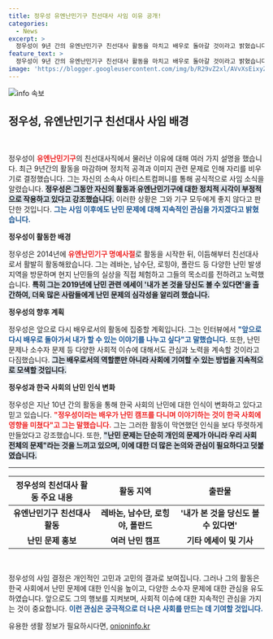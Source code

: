 ```yaml
---
title: 정우성 유엔난민기구 친선대사 사임 이유 공개!
categories:
  - News
excerpt: >
  정우성이 9년 간의 유엔난민기구 친선대사 활동을 마치고 배우로 돌아갈 것이라고 밝혔습니다. 정치적 공격 속에서 고민 끝에 내린 결정으로, 앞으로 소수자 문제에 대한 관심을 더욱 높이겠다는 의지를 드러냈습니다.
feature_text: >
  정우성이 9년 간의 유엔난민기구 친선대사 활동을 마치고 배우로 돌아갈 것이라고 밝혔습니다. 정치적 공격 속에서 고민 끝에 내린 결정으로, 앞으로 소수자 문제에 대한 관심을 더욱 높이겠다는 의지를 드러냈습니다.
image: 'https://blogger.googleusercontent.com/img/b/R29vZ2xl/AVvXsEixyZcFfHzMRdzZMjFBmAUKJYCLCGyLL1o632UiGVXcaFdKo_bkvkuCioo0uUKlGfBVcT3P84aROyZIXSBEx3Aw5nCQ3pTgDom1WDC4m8eifvWiAmWEEVb4x6G_l8C0QH225ldMjyaFvpxGEBGNO37VmDTDMHGhJPq73UglMfDca1-0aw/s1600/blogspot.png'
---
```


<p><img src="https://blogger.googleusercontent.com/img/b/R29vZ2xl/AVvXsEixyZcFfHzMRdzZMjFBmAUKJYCLCGyLL1o632UiGVXcaFdKo_bkvkuCioo0uUKlGfBVcT3P84aROyZIXSBEx3Aw5nCQ3pTgDom1WDC4m8eifvWiAmWEEVb4x6G_l8C0QH225ldMjyaFvpxGEBGNO37VmDTDMHGhJPq73UglMfDca1-0aw/s1600/blogspot.png" alt="info 속보" /></p>

<h2 data-ke-size="size26">정우성, 유엔난민기구 친선대사 사임 배경</h2>

<p data-ke-size="size16">&nbsp;</p>

<p>정우성이 <b><span style="color: #ee2323;">유엔난민기구</span></b>의 친선대사직에서 물러난 이유에 대해 여러 가지 설명을 했습니다. 최근 9년간의 활동을 마감하며 정치적 공격과 이미지 관련 문제로 인해 자리를 비우기로 결정했습니다. 그는 자신의 소속사 아티스트컴퍼니를 통해 공식적으로 사임 소식을 알렸습니다. <b><span style="background-color: #21538527;">정우성은 그동안 자신의 활동과 유엔난민기구에 대한 정치적 시각이 부정적으로 작용하고 있다고 강조했습니다.</span></b> 이러한 상황은 그와 기구 모두에게 좋지 않다고 판단한 것입니다. <b><span style="color: #1a5490;">그는 사임 이후에도 난민 문제에 대해 지속적인 관심을 가지겠다고 밝혔습니다.</span></b></p>

<p><b>정우성이 활동한 배경</b> </p>

<p>정우성은 2014년에 <b><span style="color: #ee2323;">유엔난민기구 명예사절</span></b>로 활동을 시작한 뒤, 이듬해부터 친선대사로서 활발히 활동해왔습니다. 그는 레바논, 남수단, 로힝야, 폴란드 등 다양한 난민 발생 지역을 방문하며 현지 난민들의 실상을 직접 체험하고 그들의 목소리를 전하려고 노력했습니다. <b><span style="background-color: #21538527;">특히 그는 2019년에 난민 관련 에세이 '내가 본 것을 당신도 볼 수 있다면'을 출간하여, 더욱 많은 사람들에게 난민 문제의 심각성을 알리려 했습니다.</span></b> </p>

<p><b>정우성의 향후 계획</b></p>

<p>정우성은 앞으로 다시 배우로서의 활동에 집중할 계획입니다. 그는 인터뷰에서 <b><span style="color: #1a5490;">"앞으로 다시 배우로 돌아가서 내가 할 수 있는 이야기를 나누고 싶다"고 말했습니다.</span></b> 또한, 난민 문제나 소수자 문제 등 다양한 사회적 이슈에 대해서도 관심과 노력을 계속할 것이라고 다짐했습니다. <b><span style="background-color: #21538527;">그는 배우로서의 역할뿐만 아니라 사회에 기여할 수 있는 방법을 지속적으로 모색할 것입니다.</span></b></p>

<p><b>정우성과 한국 사회의 난민 인식 변화</b></p>

<p>정우성은 지난 10년 간의 활동을 통해 한국 사회의 난민에 대한 인식이 변화하고 있다고 믿고 있습니다. <b><span style="color: #ee2323;">"정우성이라는 배우가 난민 캠프를 다니며 이야기하는 것이 한국 사회에 영향을 미쳤다"고 그는 말했습니다.</span></b> 그는 그러한 활동이 막연했던 인식을 보다 뚜렷하게 만들었다고 강조했습니다. 또한, <b><span style="background-color: #21538527;">"난민 문제는 단순히 개인의 문제가 아니라 우리 사회 전체의 문제"라는 것을 느끼고 있으며, 이에 대한 더 많은 논의와 관심이 필요하다고 덧붙였습니다.</span></b></p>

<hr>

<table style="width: 100%; border-collapse: collapse;">
    <thead>
        <tr>
            <th style="text-align: center; height: 40px;"><b>정우성의 친선대사 활동 주요 내용</b></th>
            <th style="text-align: center; height: 40px;"><b>활동 지역</b></th>
            <th style="text-align: center; height: 40px;"><b>출판물</b></th>
        </tr>
    </thead>
    <tbody>
        <tr>
            <td style="text-align: center; height: 17px;"><b>유엔난민기구 친선대사 활동</b></td>
            <td style="text-align: center; height: 17px;"><b>레바논, 남수단, 로힝야, 폴란드</b></td>
            <td style="text-align: center; height: 17px;"><b>'내가 본 것을 당신도 볼 수 있다면'</b></td>
        </tr>
        <tr>
            <td style="text-align: center; height: 17px;"><b>난민 문제 홍보</b></td>
            <td style="text-align: center; height: 17px;"><b>여러 난민 캠프</b></td>
            <td style="text-align: center; height: 17px;"><b>기타 에세이 및 기사</b></td>
        </tr>
    </tbody>
</table>

<p data-ke-size="size16">&nbsp;</p>

<p>정우성의 사임 결정은 개인적인 고민과 고민의 결과로 보여집니다. 그러나 그의 활동은 한국 사회에서 난민 문제에 대한 인식을 높이고, 다양한 소수자 문제에 대한 관심을 유도하였습니다. 앞으로도 그의 행보를 지켜보며, 사회적 이슈에 대한 지속적인 관심을 가지는 것이 중요합니다. <b><span style="color: #1a5490;">이런 관심은 궁극적으로 더 나은 사회를 만드는 데 기여할 것입니다.</span></b></p>
유용한 생활 정보가 필요하시다면, <a href="https://onioninfo.kr" rel="dofollow">onioninfo.kr</a>


